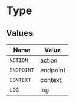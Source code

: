 # Type


## Values

| Name       | Value      |
| ---------- | ---------- |
| `ACTION`   | action     |
| `ENDPOINT` | endpoint   |
| `CONTEXT`  | context    |
| `LOG`      | log        |
